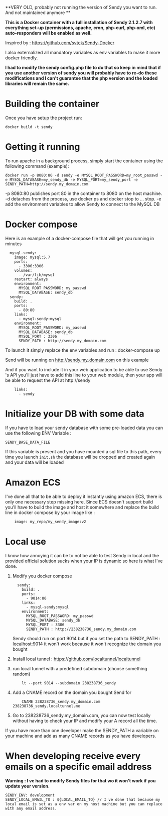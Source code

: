 **VERY OLD, probably not running the version of Sendy you want to run. And not maintained anymore **

**This is a Docker container with a full installation of Sendy 2.1.2.7 with everything set-up (permissions, apache, cron, php-curl, php-xml, etc) auto-responders will be enabled as well.**

Inspired by :  https://github.com/svtek/Sendy-Docker

I also externalized all mandatory variables as env variables to make it more docker friendly.

**I had to modify the sendy config.php file to do that so keep in mind that if you use another version of sendy you will probably have to re-do these modifications and I can't guarantee that the php version and the loaded libraries will remain the same.**

# Building the container
 Once you have setup the project run:  

```
docker build -t sendy
```


# Getting it running
To run apache in a background process, simply start the container using the following command  (example):
```
docker run -p 8080:80 -d sendy -e MYSQL_ROOT_PASSWORD=my_root_passwd -e MYSQL_DATABASE=my_sendy_db -e MYSQL_PORT=my_sendy_port -e SENDY_PATH=http://sendy.my_domain.com
```

-p 8080:80 publishes port 80 in the container to 8080 on the host machine.
-d detaches from the process, use docker ps and docker stop to … stop.
-e add the environment variables to allow Sendy to connect to the MySQL DB

# Docker compose
Here is an example of a docker-compose file that will get you running in minutes

```
  mysql-sendy:
    image: mysql:5.7
    ports:
      - 3306:3306
    volumes:
      - /var/lib/mysql
    restart: always
    environment:
      MYSQL_ROOT_PASSWORD: my_passwd
      MYSQL_DATABASE: sendy_db
  sendy:
    build: .
    ports:
      - 80:80
    links:
      - mysql-sendy:mysql
    environment:
      MYSQL_ROOT_PASSWORD: my_passwd
      MYSQL_DATABASE: sendy_db
      MYSQL_PORT : 3306
      SENDY_PATH : http://sendy.my_domain.com
```

To launch it simply replace the env variables and run :
docker-compose up

Send will be running on http://sendy.my_domain.com on this example

And if you want to include it in your web application to be able to use Sendy 's API you'll just have to add this line to your web module, then your app will be able to request the API at http://sendy 

```
    links:
      - sendy
```

# Initialize your DB with some data

If you have to load your sendy database with some pre-loaded data you can use the following ENV Variable :
```
SENDY_BASE_DATA_FILE
```
If this variable is present and you have mounted a sql file to this path, every time you launch ```init.sh``` the database will be dropped and created again and your data will be loaded 

# Amazon ECS
I've done all that to be able to deploy it instantly using amazon ECS, there is only one necessary step missing here. 
Since ECS doesn't support build you'll have to build the image and host it somewhere and replace the build line in docker compose by your image like :


```
    image: my_repo/my_sendy_image:v2
```

# Local use
I know how annoying it can be to not be able to test Sendy in local and the provided official solution sucks when your IP is dynamic so here is what I've done.

1. Modify you docker compose
    ```
      sendy:
        build: .
        ports:
          - 9014:80
        links:
          - mysql-sendy:mysql
        environment:
          MYSQL_ROOT_PASSWORD: my_passwd
          MYSQL_DATABASE: sendy_db
          MYSQL_PORT : 3306
          SENDY_PATH : http://238238736_sendy.my_domain.com
    ```

    Sendy should run on port 9014 but if you set the path to SENDY_PATH : localhost:9014 it won't work because it won't recognize the domain you bought

1. Install local tunnel :
    https://github.com/localtunnel/localtunnel
    
1. run local tunnel with a predefined subdomain (choose something random)
    ```
        lt --port 9014 --subdomain 238238736_sendy
    ```
    
1. Add a CNAME record on the domain you bought Send for
    ```
        CNAME 238238736_sendy.my_domain.com 238238736_sendy.localtunnel.me
    ```

1. Go to 238238736_sendy.my_domain.com, you can now test locally without having to check your IP and modify your A record all the time.

If you have more than one developer make the SENDY_PATH a variable on your machine and add as many CNAME records as you have developers.

# When developing receive every emails on a specific email address
**Warning : I ve had to modify Sendy files for that wo it won't work if you update your version.**

```
SENDY_ENV: development
SENDY_LOCAL_EMAIL_TO : ${LOCAL_EMAIL_TO} // I ve done that because my local email is set as a env var on my host machine but you can replace with any email address.
```

